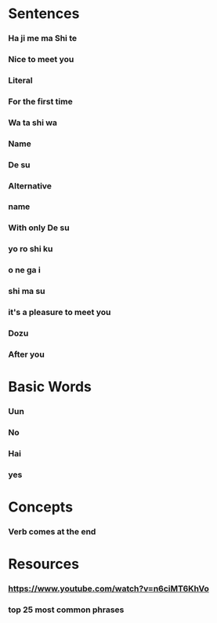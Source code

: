 # Sentences
### Ha ji me ma Shi te
### Nice to meet you
### Literal
### For the first time
### Wa ta shi wa
### Name
### De su
### Alternative
### name
### With only De su
### yo ro shi ku
### o ne ga i
### shi ma su
### it's a pleasure to meet you
### Dozu
### After you
# Basic Words
### Uun
### No
### Hai
### yes
# Concepts
### Verb comes at the end
# Resources
### https://www.youtube.com/watch?v=n6ciMT6KhVo
### top 25 most common phrases
